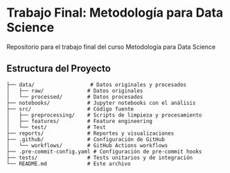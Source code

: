 # Trabajo Final: Metodología para Data Science
Repositorio para el trabajo final del curso Metodología para Data Science

## Estructura del Proyecto
```
├── data/                  # Datos originales y procesados
│   ├── raw/              # Datos originales
│   └── processed/        # Datos procesados
├── notebooks/            # Jupyter notebooks con el análisis
├── src/                  # Código fuente
│   ├── preprocessing/    # Scripts de limpieza y procesamiento
│   ├── features/         # Feature engineering
│   └── test/             # Test
├── reports/              # Reportes y visualizaciones
├── .github/              # Configuración de GitHub
│   └── workflows/        # GitHub Actions workflows
├── .pre-commit-config.yaml # Configuración de pre-commit hooks
├── tests/                # Tests unitarios y de integración
└── README.md             # Este archivo
```